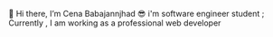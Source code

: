 👋 Hi there, I’m Cena Babajannjhad
😎 i'm software engineer student ;
Currently , I am working as a professional web developer

<!---
CenaBabajannjhad/CenaBabajannjhad is a ✨ special ✨ repository because its `README.md` (this file) appears on your GitHub profile.
You can click the Preview link to take a look at your changes.
--->
